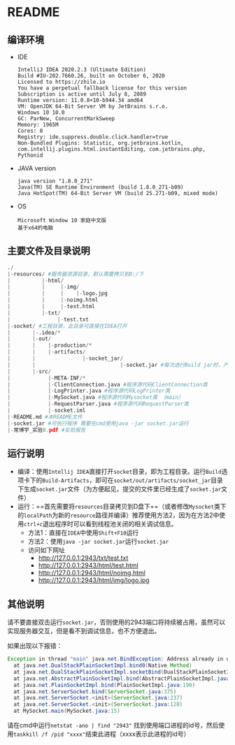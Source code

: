

# README

## 编译环境

* IDE

  ```
  IntelliJ IDEA 2020.2.3 (Ultimate Edition)
  Build #IU-202.7660.26, built on October 6, 2020
  Licensed to https://zhile.io
  You have a perpetual fallback license for this version
  Subscription is active until July 8, 2089
  Runtime version: 11.0.8+10-b944.34 amd64
  VM: OpenJDK 64-Bit Server VM by JetBrains s.r.o.
  Windows 10 10.0
  GC: ParNew, ConcurrentMarkSweep
  Memory: 1965M
  Cores: 8
  Registry: ide.suppress.double.click.handler=true
  Non-Bundled Plugins: Statistic, org.jetbrains.kotlin, com.intellij.plugins.html.instantEditing, com.jetbrains.php, Pythonid
  ```

* JAVA version 

  ```
  java version "1.8.0_271"
  Java(TM) SE Runtime Environment (build 1.8.0_271-b09)
  Java HotSpot(TM) 64-Bit Server VM (build 25.271-b09, mixed mode)
  ```

* OS

  ```
  Microsoft Window 10 家庭中文版
  基于x64的电脑
  ```

  

## 主要文件及目录说明

```python
./
|-resources/ #服务器资源目录，默认需要拷贝到D:/下
|          |-html/
|          |     |-img/
|          |     |    |-logo.jpg
|          |     |-noimg.html
|          |     |-test.html
|          |-txt/
|               |-test.txt
|-socket/ #工程目录，此目录可直接在IDEA打开
|       |-.idea/*
|       |-out/
|       |    |-production/*
|       |    |-artifacts/
|       |               |-socket_jar/
|       |                           |-socket.jar #每次进行Build jar时，产生的jar将保存在此处
|       |-src/
|            |-META-INF/*
|            |-ClientConnection.java #程序源代码ClientConnection类
|            |-LogPrinter.java #程序源代码LogPrinter类
|            |-MySocket.java #程序源代码Mysocket类 （main）
|            |-RequestParser.java #程序源代码RequestParser类
|            |-socket.iml
|-README.md #本README文件
|-socket.jar #可执行程序 需要在cmd使用java -jar socket.jar运行
|-常博宇_实验8.pdf #实验报告
```



## 运行说明

* 编译：使用`Intellij IDEA`直接打开`socket`目录，即为工程目录。运行`Build`选项卡下的`Build-Artifacts`，即可在`socket/out/artifacts/socket_jar`目录下生成`socket.jar`文件（为方便起见，提交的文件里已经生成了`socket.jar`文件）
* 运行：==首先需要将`resources`目录拷贝到D盘下==（或者修改`Mysocket`类下的`localPath`为新的`resource`路径并编译）推荐使用方法2，因为在方法2中使用`ctrl+c`退出程序时可以看到线程池关闭的相关调试信息。
  * 方法1：直接在`IDEA`中使用`Shift+F10`运行
  * 方法2：使用`java -jar socket.jar`运行`socket.jar`
  * 访问如下网址
    * http://127.0.0.1:2943/txt/test.txt 
    * http://127.0.0.1:2943/html/test.html
    * http://127.0.0.1:2943/html/noimg.html
    * http://127.0.0.1:2943/html/img/logo.jpg



## 其他说明

请不要直接双击运行`socket.jar`，否则使用的2943端口将持续被占用，虽然可以实现服务器交互，但是看不到调试信息，也不方便退出。

如果出现以下报错：

```java
Exception in thread "main" java.net.BindException: Address already in use: JVM_Bind
  at java.net.DualStackPlainSocketImpl.bind0(Native Method)
  at java.net.DualStackPlainSocketImpl.socketBind(DualStackPlainSocketImpl.java:106)
  at java.net.AbstractPlainSocketImpl.bind(AbstractPlainSocketImpl.java:387)
  at java.net.PlainSocketImpl.bind(PlainSocketImpl.java:190)
  at java.net.ServerSocket.bind(ServerSocket.java:375)
  at java.net.ServerSocket.<init>(ServerSocket.java:237)
  at java.net.ServerSocket.<init>(ServerSocket.java:128)
  at MySocket.main(MySocket.java:15)
```

请在cmd中运行`netstat -ano | find "2943"` 找到使用端口进程的id号，然后使用`taskkill /f /pid "xxxx"`结束此进程（xxxx表示此进程的id号）
